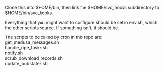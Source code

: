 Clone this into $HOME/bin, then link the $HOME/svc_hooks subdirectory to
$HOME/bin/svc_hooks.

Everything that you might want to configure should be set in env.sh, which
the other scripts source. If something isn't, it should be.

The scripts to be called by cron in this repo are:
<br>get_medusa_messages.sh
<br>handle_ripe_tasks.sh
<br>notify.sh
<br>scrub_download_records.sh
<br>update_pubstates.sh
